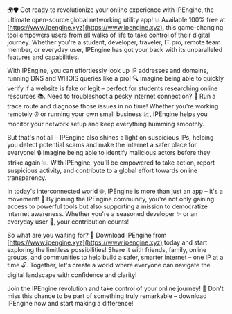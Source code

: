 🌍🛡️ Get ready to revolutionize your online experience with IPEngine, the ultimate open-source global networking utility app! 💥 Available 100% free at [https://www.ipengine.xyz](https://www.ipengine.xyz), this game-changing tool empowers users from all walks of life to take control of their digital journey. Whether you're a student, developer, traveler, IT pro, remote team member, or everyday user, IPEngine has got your back with its unparalleled features and capabilities.

With IPEngine, you can effortlessly look up IP addresses and domains, running DNS and WHOIS queries like a pro! 🔍 Imagine being able to quickly verify if a website is fake or legit – perfect for students researching online resources 📚. Need to troubleshoot a pesky internet connection? 🔧 Run a trace route and diagnose those issues in no time! Whether you're working remotely ⏰ or running your own small business 📈, IPEngine helps you monitor your network setup and keep everything humming smoothly.

But that's not all – IPEngine also shines a light on suspicious IPs, helping you detect potential scams and make the internet a safer place for everyone! 🔒 Imagine being able to identify malicious actors before they strike again 💥. With IPEngine, you'll be empowered to take action, report suspicious activity, and contribute to a global effort towards online transparency.

In today's interconnected world 🌐, IPEngine is more than just an app – it's a movement! 💪 By joining the IPEngine community, you're not only gaining access to powerful tools but also supporting a mission to democratize internet awareness. Whether you're a seasoned developer ✨ or an everyday user 📱, your contribution counts!

So what are you waiting for? 🤔 Download IPEngine from [https://www.ipengine.xyz](https://www.ipengine.xyz) today and start exploring the limitless possibilities! Share it with friends, family, online groups, and communities to help build a safer, smarter internet – one IP at a time 🔓. Together, let's create a world where everyone can navigate the digital landscape with confidence and clarity!

Join the IPEngine revolution and take control of your online journey! 🚀 Don't miss this chance to be part of something truly remarkable – download IPEngine now and start making a difference!